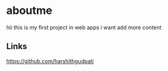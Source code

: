 # aboutme
 hii this is my first project in web apps
i want add more content 
## Links
https://github.com/harshithgudpati
